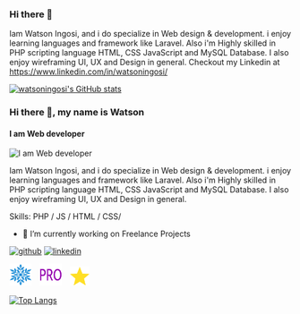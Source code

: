 ### Hi there 👋
Iam Watson Ingosi, and i do specialize in Web design & development. i enjoy learning languages and framework like Laravel. Also i'm Highly skilled in PHP scripting language HTML, CSS JavaScript and MySQL Database. I also enjoy wireframing UI, UX and Design in general. Checkout my Linkedin at https://www.linkedin.com/in/watsoningosi/

[![watsoningosi's GitHub stats](https://github-readme-stats.vercel.app/api?username=watsoningosi&count_private=true&show_icons=true&show_icons=true&theme=radical)](https://github.com/watsoningosi/github-readme-stats)

### Hi there 👋, my name is Watson
#### I am Web developer
![I am Web developer](https://media-exp1.licdn.com/dms/image/C5616AQEtbASMhBnkyQ/profile-displaybackgroundimage-shrink_200_800/0/1622919028057?e=1644451200&v=beta&t=sgttsrxcFMtZ26cX_62f2zGy45taoPs79gjoE_lrsXs)

Iam Watson Ingosi, and i do specialize in Web design & development. i enjoy learning languages and framework like Laravel. Also i'm Highly skilled in PHP scripting language HTML, CSS JavaScript and MySQL Database. I also enjoy wireframing UI, UX and Design in general.

Skills: PHP / JS / HTML / CSS/

- 🔭 I’m currently working on Freelance Projects 


[<img src='https://cdn.jsdelivr.net/npm/simple-icons@3.0.1/icons/github.svg' alt='github' height='40'>](https://github.com/watsoningosi)  [<img src='https://cdn.jsdelivr.net/npm/simple-icons@3.0.1/icons/linkedin.svg' alt='linkedin' height='40'>](https://www.linkedin.com/in/watsoningosi/)  

<a href='https://archiveprogram.github.com/'><img src='https://raw.githubusercontent.com/acervenky/animated-github-badges/master/assets/acbadge.gif' width='40' height='40'></a> <a href='https://github.com/pricing'><img src='https://raw.githubusercontent.com/acervenky/animated-github-badges/master/assets/pro.gif' width='40' height='40'></a> <a href='https://stars.github.com/'><img src='https://raw.githubusercontent.com/acervenky/animated-github-badges/master/assets/starbadge.gif' width='35' height='35'></a> 

[![Top Langs](https://github-readme-stats.vercel.app/api/top-langs/?username=watsoningosi)](https://github.com/anuraghazra/github-readme-stats)

